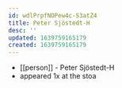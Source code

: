 ```yaml
---
id: wdlPrpfNOPew4c-S3atZ4
title: Peter Sjöstedt-H
desc: ''
updated: 1639759165179
created: 1639759165179
---
```



- [[person]] - Peter Sjöstedt-H
- appeared 1x at the stoa

